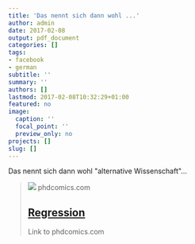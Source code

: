 ```yaml
---
title: 'Das nennt sich dann wohl ...'
author: admin
date: 2017-02-08
output: pdf_document
categories: []
tags:
- facebook
- german
subtitle: ''
summary: ''
authors: []
lastmod: 2017-02-08T10:32:29+01:00
featured: no
image:
  caption: ''
  focal_point: ''
  preview_only: no
projects: []
slug: []
---
```

Das nennt sich dann wohl "alternative Wissenschaft"...
> [![](http://phdcomics.com/comics/archive/phd020617s.gif)](http://www.phdcomics.com/comics.php?f=1921)
> phdcomics.com
> ## [Regression](http://www.phdcomics.com/comics.php?f=1921)
>
>Link to phdcomics.com

